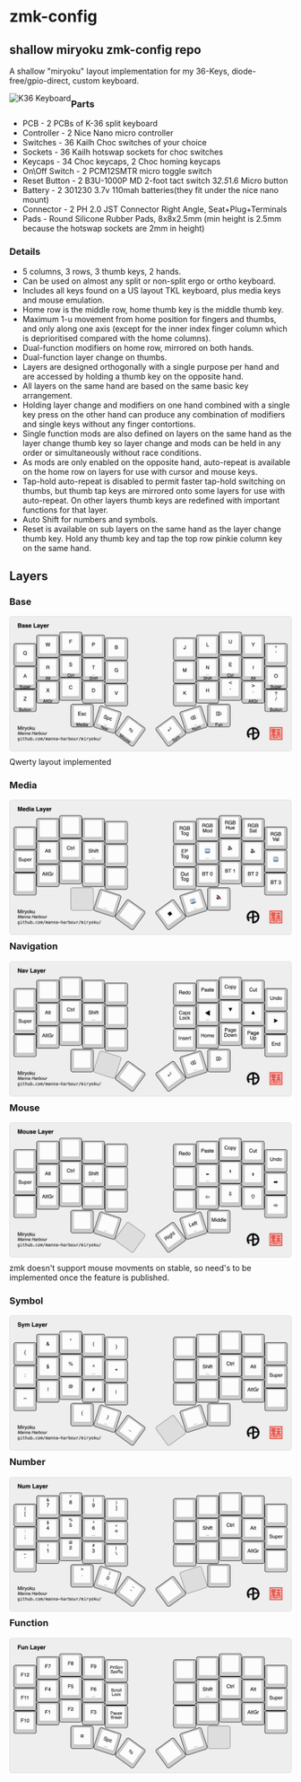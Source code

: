 # zmk-config

## shallow miryoku zmk-config repo

A shallow "miryoku" layout implementation for my 36-Keys, diode-free/gpio-direct, custom keyboard.

<img src="https://raw.githubusercontent.com/gfudim/zmk-config/master/img/k36.jpg"
     alt="K36 Keyboard"
     style="float: left; margin-bottom: 10px;" />

### Parts

* PCB - 2 PCBs of K-36 split keyboard
* Controller - 2 Nice Nano micro controller
* Switches - 36 Kailh Choc switches of your choice
* Sockets - 36 Kailh hotswap sockets for choc switches
* Keycaps - 34 Choc keycaps, 2 Choc homing keycaps
* On\Off Switch - 2 PCM12SMTR micro toggle switch
* Reset Button - 2 B3U-1000P MD 2-foot tact switch 3*2.5*1.6 Micro button
* Battery - 2 301230 3.7v 110mah batteries(they fit under the nice nano mount)
* Connector - 2 PH 2.0 JST Connector Right Angle, Seat+Plug+Terminals
* Pads - Round Silicone Rubber Pads, 8x8x2.5mm (min height is 2.5mm because the hotswap sockets are 2mm in height)

### Details

* 5 columns, 3 rows, 3 thumb keys, 2 hands.
* Can be used on almost any split or non-split ergo or ortho keyboard.
* Includes all keys found on a US layout TKL keyboard, plus media keys and mouse emulation.
* Home row is the middle row, home thumb key is the middle thumb key.
* Maximum 1-u movement from home position for fingers and thumbs, and only along one axis (except for the inner index finger column which is deprioritised compared with the home columns).
* Dual-function modifiers on home row, mirrored on both hands.
* Dual-function layer change on thumbs.
* Layers are designed orthogonally with a single purpose per hand and are accessed by holding a thumb key on the opposite hand.
* All layers on the same hand are based on the same basic key arrangement.
* Holding layer change and modifiers on one hand combined with a single key press on the other hand can produce any combination of modifiers and single keys without any finger contortions.
* Single function mods are also defined on layers on the same hand as the layer change thumb key so layer change and mods can be held in any order or simultaneously without race conditions.
* As mods are only enabled on the opposite hand, auto-repeat is available on the home row on layers for use with cursor and mouse keys.
* Tap-hold auto-repeat is disabled to permit faster tap-hold switching on thumbs, but thumb tap keys are mirrored onto some layers for use with auto-repeat.  On other layers thumb keys are redefined with important functions for that layer.
* Auto Shift for numbers and symbols.
* Reset is available on sub layers on the same hand as the layer change thumb key.  Hold any thumb key and tap the top row pinkie column key on the same hand.

## Layers

### Base

<img src="https://raw.githubusercontent.com/manna-harbour/miryoku/master/data/layers/miryoku-kle-base.png"
     alt="Base Layer"
     style="float: left; margin-bottom: 10px;" />

Qwerty layout implemented

### Media

<img src="https://raw.githubusercontent.com/manna-harbour/miryoku/master/data/layers/miryoku-kle-media.png"
     alt="Media Layer"
     style="float: left; margin-bottom: 10px;" />

### Navigation

<img src="https://raw.githubusercontent.com/manna-harbour/miryoku/master/data/layers/miryoku-kle-nav.png"
     alt="Base Layer"
     style="float: left; margin-bottom: 10px;" />

### Mouse

<img src="https://raw.githubusercontent.com/manna-harbour/miryoku/master/data/layers/miryoku-kle-mouse.png"
     alt="Base Layer"
     style="float: left; margin-bottom: 10px;" />
zmk doesn't support mouse movments on stable, so need's to be implemented once the feature is published.

### Symbol

<img src="https://raw.githubusercontent.com/manna-harbour/miryoku/master/data/layers/miryoku-kle-sym.png"
     alt="Base Layer"
     style="float: left; margin-bottom: 10px;" />

### Number

<img src="https://raw.githubusercontent.com/manna-harbour/miryoku/master/data/layers/miryoku-kle-num.png"
     alt="Base Layer"
     style="float: left; margin-bottom: 10px;" />

### Function

<img src="https://raw.githubusercontent.com/manna-harbour/miryoku/master/data/layers/miryoku-kle-fun.png"
     alt="Base Layer"
     style="float: left; margin-bottom: 10px;" />